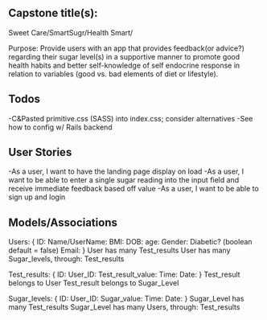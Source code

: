 ## Capstone title(s):
Sweet Care/SmartSugr/Health Smart/

Purpose: Provide users with an app that provides feedback(or advice?) regarding their sugar level(s) in a supportive manner to promote good health habits and better self-knowledge of  self endocrine response in relation to variables (good vs. bad elements of diet or lifestyle).

## Todos
-C&Pasted primitive.css (SASS) into index.css; consider alternatives
-See how to config w/ Rails backend

## User Stories
-As a user, I want to have the landing page display on load
-As a user, I want to be able to enter a single sugar reading into the input field and receive immediate feedback based off value
-As a user, I want to be able to sign up and login

## Models/Associations
Users: {
	ID:
    Name/UserName:
	BMI:
	DOB:
	age:
	Gender:
	Diabetic? (boolean default = false)
	Email:
}
User has many Test_results
User has many Sugar_levels, through: Test_results

Test_results: {
	ID:
    User_ID:
	Test_result_value:
	Time:
	Date:
}
Test_result belongs to User
Test_result belongs to Sugar_Level

Sugar_levels: {
	ID:
	User_ID:
	Sugar_value:
	Time:
	Date:
}
Sugar_Level has many Test_results
Sugar_Level has many Users, through: Test_results
